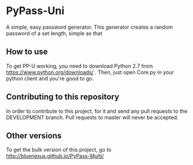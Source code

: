 # PyPass-Uni
A simple, easy password generator. This generator creates a random password of a set length, simple as that

## How to use
To get PP-U working, you need to download Python 2.7 from https://www.python.org/downloads/ . Then, just open Core.py in your python client and you're good to go.

## Contributing to this repository
In order to contribute to this project, for it and send any pull requests to the DEVELOPMENT branch. Pull requests to master will never be accepted.

## Other versions
To get the bulk version of this project, go to http://bluenexus.github.io/PyPass-Multi/ 
